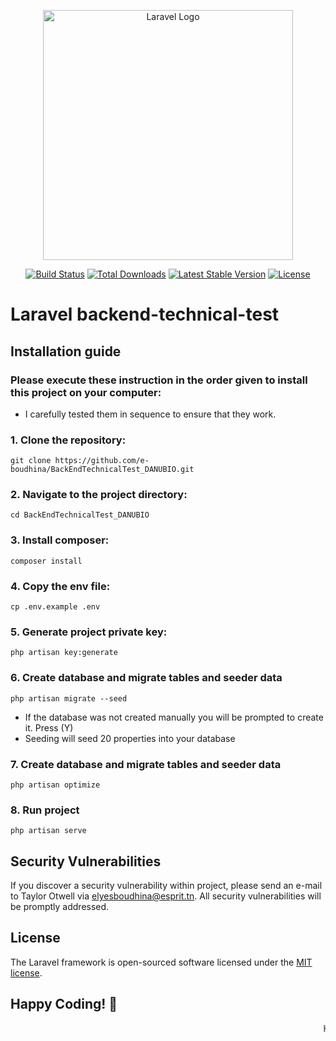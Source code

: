 <p align="center"><a href="https://laravel.com" target="_blank"><img src="https://raw.githubusercontent.com/laravel/art/master/logo-lockup/5%20SVG/2%20CMYK/1%20Full%20Color/laravel-logolockup-cmyk-red.svg" width="400" alt="Laravel Logo"></a></p>

<p align="center">
<a href="https://github.com/laravel/framework/actions"><img src="https://github.com/laravel/framework/workflows/tests/badge.svg" alt="Build Status"></a>
<a href="https://packagist.org/packages/laravel/framework"><img src="https://img.shields.io/packagist/dt/laravel/framework" alt="Total Downloads"></a>
<a href="https://packagist.org/packages/laravel/framework"><img src="https://img.shields.io/packagist/v/laravel/framework" alt="Latest Stable Version"></a>
<a href="https://packagist.org/packages/laravel/framework"><img src="https://img.shields.io/packagist/l/laravel/framework" alt="License"></a>
</p>

# Laravel backend-technical-test

## Installation guide

### Please execute these instruction in the order given to install this project on your computer:
- I carefully tested them in sequence to ensure that they work.

### 1. Clone the repository:
 ```
git clone https://github.com/e-boudhina/BackEndTechnicalTest_DANUBIO.git
```
### 2.  Navigate to the project directory:
 ```
cd BackEndTechnicalTest_DANUBIO
 ```
### 3.  Install composer:
 ```
 composer install
  ```
### 4.  Copy the env file:
 ```
cp .env.example .env
 ```
### 5.  Generate project private key:
 ```
 php artisan key:generate
 ```
### 6.  Create database and migrate tables and seeder data
 ```
php artisan migrate --seed 
```
-  If the database was not created manually you will be prompted to create it. Press (Y)
-  Seeding will seed 20 properties into your database
### 7.  Create database and migrate tables and seeder data 
```
php artisan optimize
 ```
### 8.  Run project
 ```
php artisan serve
 ```

## Security Vulnerabilities

If you discover a security vulnerability within project, please send an e-mail to Taylor Otwell via [elyesboudhina@esprit.tn](mailto:elyesboudhina@esprit.tn). All security vulnerabilities will be promptly addressed.

## License

The Laravel framework is open-sourced software licensed under the [MIT license](https://opensource.org/licenses/MIT).

## Happy Coding! 🚀

<marquee>Happy Coding! 🎉🚀 Keep building awesome projects!</marquee>
